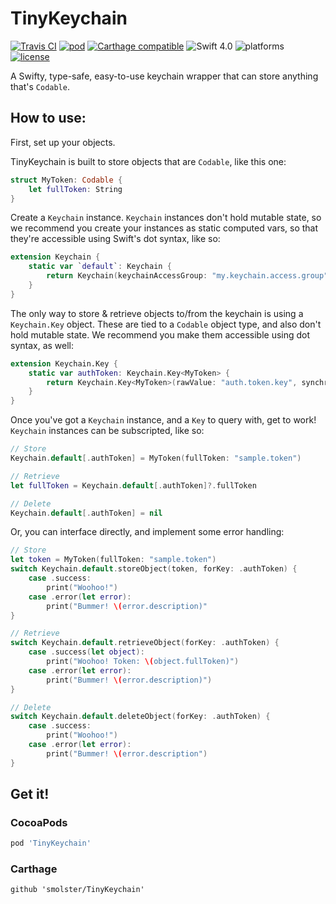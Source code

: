# TinyKeychain
[![Travis CI](https://img.shields.io/travis/smolster/TinyKeychain/master.svg?style=flat-square)](https://travis-ci.org/smolster/TinyKeychain) [![pod](https://img.shields.io/cocoapods/v/TinyKeychain.svg?style=flat-square)](https://cocoapods.org/pods/TinyKeychain) [![Carthage compatible](https://img.shields.io/badge/Carthage-compatible-4BC51D.svg?style=flat-square)](https://github.com/Carthage/Carthage) ![Swift 4.0](https://img.shields.io/badge/Swift-4.0-orange.svg?style=flat-square) ![platforms](https://img.shields.io/badge/platform-iOS-lightgrey.svg?style=flat-square) [![license](	https://img.shields.io/github/license/smolster/TinyKeychain.svg?style=flat-square)](https://github.com/smolster/TinyKeychain/blob/master/LICENSE)

A Swifty, type-safe, easy-to-use keychain wrapper that can store anything that's `Codable`.

## How to use:

First, set up your objects.

TinyKeychain is built to store objects that are `Codable`, like this one:
```swift
struct MyToken: Codable {
    let fullToken: String
}
```

Create a `Keychain` instance. `Keychain` instances don't hold mutable state, so we recommend you create your instances as static computed vars, so that they're accessible using Swift's dot syntax, like so:
```swift
extension Keychain {
    static var `default`: Keychain {
        return Keychain(keychainAccessGroup: "my.keychain.access.group")
    }
}
```

The only way to store & retrieve objects to/from the keychain is using a `Keychain.Key` object. These are tied to a `Codable` object type, and also don't hold mutable state. We recommend you make them accessible using dot syntax, as well:
```swift
extension Keychain.Key {
    static var authToken: Keychain.Key<MyToken> {
        return Keychain.Key<MyToken>(rawValue: "auth.token.key", synchronize: true)
    }
}
```

Once you've got a `Keychain` instance, and a `Key` to query with, get to work! `Keychain` instances can be subscripted, like so:

```swift
// Store
Keychain.default[.authToken] = MyToken(fullToken: "sample.token")

// Retrieve
let fullToken = Keychain.default[.authToken]?.fullToken

// Delete
Keychain.default[.authToken] = nil
```

Or, you can interface directly, and implement some error handling:
```swift
// Store
let token = MyToken(fullToken: "sample.token")
switch Keychain.default.storeObject(token, forKey: .authToken) {
    case .success:
        print("Woohoo!")
    case .error(let error):
        print("Bummer! \(error.description)"
}

// Retrieve
switch Keychain.default.retrieveObject(forKey: .authToken) {
    case .success(let object):
        print("Woohoo! Token: \(object.fullToken)")
    case .error(let error):
        print("Bummer! \(error.description)")
}

// Delete
switch Keychain.default.deleteObject(forKey: .authToken) {
    case .success:
        print("Woohoo!")
    case .error(let error):
        print("Bummer! \(error.description")
}
```
## Get it!
### CocoaPods
```ruby
pod 'TinyKeychain'
```
### Carthage
```
github 'smolster/TinyKeychain'
```
